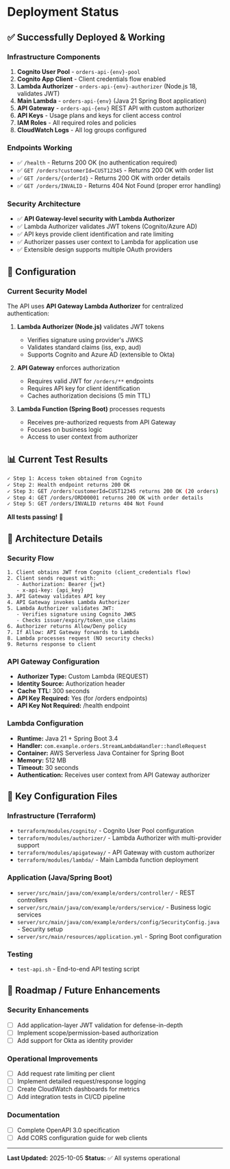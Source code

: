 # Deployment Status

## ✅ Successfully Deployed & Working

### Infrastructure Components
1. **Cognito User Pool** - `orders-api-{env}-pool`
2. **Cognito App Client** - Client credentials flow enabled
3. **Lambda Authorizer** - `orders-api-{env}-authorizer` (Node.js 18, validates JWT)
4. **Main Lambda** - `orders-api-{env}` (Java 21 Spring Boot application)
5. **API Gateway** - `orders-api-{env}` REST API with custom authorizer
6. **API Keys** - Usage plans and keys for client access control
7. **IAM Roles** - All required roles and policies
8. **CloudWatch Logs** - All log groups configured

### Endpoints Working
- ✅ `/health` - Returns 200 OK (no authentication required)
- ✅ `GET /orders?customerId=CUST12345` - Returns 200 OK with order list
- ✅ `GET /orders/{orderId}` - Returns 200 OK with order details
- ✅ `GET /orders/INVALID` - Returns 404 Not Found (proper error handling)

### Security Architecture
- ✅ **API Gateway-level security with Lambda Authorizer**
- ✅ Lambda Authorizer validates JWT tokens (Cognito/Azure AD)
- ✅ API keys provide client identification and rate limiting
- ✅ Authorizer passes user context to Lambda for application use
- ✅ Extensible design supports multiple OAuth providers

## 🔧 Configuration

### Current Security Model
The API uses **API Gateway Lambda Authorizer** for centralized authentication:

1. **Lambda Authorizer (Node.js)** validates JWT tokens
   - Verifies signature using provider's JWKS
   - Validates standard claims (iss, exp, aud)
   - Supports Cognito and Azure AD (extensible to Okta)

2. **API Gateway** enforces authorization
   - Requires valid JWT for `/orders/**` endpoints
   - Requires API key for client identification
   - Caches authorization decisions (5 min TTL)

3. **Lambda Function (Spring Boot)** processes requests
   - Receives pre-authorized requests from API Gateway
   - Focuses on business logic
   - Access to user context from authorizer

## 📊 Current Test Results

```bash
✓ Step 1: Access token obtained from Cognito
✓ Step 2: Health endpoint returns 200 OK
✓ Step 3: GET /orders?customerId=CUST12345 returns 200 OK (20 orders)
✓ Step 4: GET /orders/ORD00001 returns 200 OK with order details
✓ Step 5: GET /orders/INVALID returns 404 Not Found
```

**All tests passing!** 🎉

## 🔑 Architecture Details

### Security Flow
```
1. Client obtains JWT from Cognito (client_credentials flow)
2. Client sends request with:
   - Authorization: Bearer {jwt}
   - x-api-key: {api_key}
3. API Gateway validates API key
4. API Gateway invokes Lambda Authorizer
5. Lambda Authorizer validates JWT:
   - Verifies signature using Cognito JWKS
   - Checks issuer/expiry/token_use claims
6. Authorizer returns Allow/Deny policy
7. If Allow: API Gateway forwards to Lambda
8. Lambda processes request (NO security checks)
9. Returns response to client
```

### API Gateway Configuration
- **Authorizer Type:** Custom Lambda (REQUEST)
- **Identity Source:** Authorization header
- **Cache TTL:** 300 seconds
- **API Key Required:** Yes (for /orders endpoints)
- **API Key Not Required:** /health endpoint

### Lambda Configuration
- **Runtime:** Java 21 + Spring Boot 3.4
- **Handler:** `com.example.orders.StreamLambdaHandler::handleRequest`
- **Container:** AWS Serverless Java Container for Spring Boot
- **Memory:** 512 MB
- **Timeout:** 30 seconds
- **Authentication:** Receives user context from API Gateway authorizer

## 📝 Key Configuration Files

### Infrastructure (Terraform)
- `terraform/modules/cognito/` - Cognito User Pool configuration
- `terraform/modules/authorizer/` - Lambda Authorizer with multi-provider support
- `terraform/modules/apigateway/` - API Gateway with custom authorizer
- `terraform/modules/lambda/` - Main Lambda function deployment

### Application (Java/Spring Boot)
- `server/src/main/java/com/example/orders/controller/` - REST controllers
- `server/src/main/java/com/example/orders/service/` - Business logic services
- `server/src/main/java/com/example/orders/config/SecurityConfig.java` - Security setup
- `server/src/main/resources/application.yml` - Spring Boot configuration

### Testing
- `test-api.sh` - End-to-end API testing script

## 🎯 Roadmap / Future Enhancements

### Security Enhancements
- [ ] Add application-layer JWT validation for defense-in-depth
- [ ] Implement scope/permission-based authorization
- [ ] Add support for Okta as identity provider

### Operational Improvements
- [ ] Add request rate limiting per client
- [ ] Implement detailed request/response logging
- [ ] Create CloudWatch dashboards for metrics
- [ ] Add integration tests in CI/CD pipeline

### Documentation
- [ ] Complete OpenAPI 3.0 specification
- [ ] Add CORS configuration guide for web clients

---

**Last Updated:** 2025-10-05
**Status:** ✅ All systems operational
